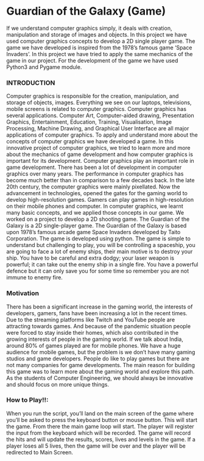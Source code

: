 <h1>Guardian of the Galaxy (Game)</h1>
<p>
If we understand computer graphics simply, it deals with creation, manipulation and storage of images and objects. In this project we have used computer graphics concepts to develop a 2D single player game. The game we have developed is inspired from the 1978’s famous game ‘Space Invaders’. In this project we have tried to apply the same mechanics of the game in our project. For the development of the game we have used Python3 and Pygame module. </p>
<h3>INTRODUCTION</h3>
<p>
Computer graphics is responsible for the creation, manipulation, and storage of objects, images. Everything we see on our laptops, televisions, mobile screens is related to computer graphics. Computer graphics has several applications. Computer Art, Computer-aided drawing, Presentation Graphics, Entertainment, Education, Training, Visualisation, Image Processing, Machine Drawing, and Graphical User Interface are all major applications of computer graphics. To apply and understand more about the concepts of computer graphics we have developed a game. In this innovative project of computer graphics, we tried to learn more and more about the mechanics of game development and how computer graphics is important for its development. Computer graphics play an important role in game development. There has been a lot of development in computer graphics over many years. The performance in computer graphics has become much better than in comparison to a few decades back. In the late 20th century, the computer graphics were mainly pixellated. Now the advancement in technologies, opened the gates for the gaming world to develop high-resolution games. Gamers can play games in high-resolution on their mobile phones and computer.
In computer graphics, we learnt many basic concepts, and we applied those concepts in our game. We worked on a project to develop a 2D shooting game. 
The Guardian of the Galaxy is a 2D single-player game.
The Guardian of the Galaxy is based upon 1978’s famous arcade game Space Invaders developed by Taito Corporation.
The game is developed using python. 
The game is simple to understand but challenging to play, you will be controlling a spaceship, you are going to face a lot of enemy ships, their main motive is to destroy your ship. You have to be careful and extra dodgy; your laser weapon is powerful; it can take out the enemy ship in a single fire. You have a powerful defence but it can only save you for some time so remember you are not immune to enemy fire.
</p>
<h3>
Motivation
</h3>
<p>
There has been a significant increase in the gaming world, the interests of developers, gamers, fans have been increasing a lot in the recent times. Due to the streaming platforms like Twitch and YouTube people are attracting towards games. And because of the pandemic situation people were forced to stay inside their homes, which also contributed in the growing interests of people in the gaming world. If we talk about India, around 80% of games played are for mobile phones. We have a huge audience for mobile games, but the problem is we don’t have many gaming studios and game developers. People do like to play games but there are not many companies for game developments. The main reason for building this game was to learn more about the gaming world and explore this path. As the students of Computer Engineering, we should always be innovative and should focus on more unique things.
</p>

<h3>
How to Play!!:
</h3>

<p>
When you run the script, you’ll land on the main screen of the game where you’ll be asked to press the keyboard button or mouse button. This will start the game. From there the main game loop will start. The player will register the input from the keyboard which will be recorded. The game will record the hits and will update the results, scores, lives and levels in the game. If a player loses all 5 lives, then the game will be over and the player will be redirected to Main Screen. 
</p>

